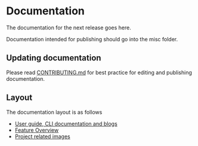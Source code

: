 # Documentation

The documentation for the next release goes here.

Documentation intended for publishing should go into the misc folder.

## Updating documentation
Please read [CONTRIBUTING.md](
https://github.com/vmware/docker-volume-vsphere/blob/master/CONTRIBUTING.md) for
best practice for editing and publishing documentation.

## Layout
The documentation layout is as follows
- [User guide, CLI documentation and blogs](https://github.com/vmware/docker-volume-vsphere/tree/master/docs/external)
- [Feature Overview](https://github.com/vmware/docker-volume-vsphere/tree/master/docs/internal)
- [Project related images](https://github.com/vmware/docker-volume-vsphere/tree/master/docs/misc)